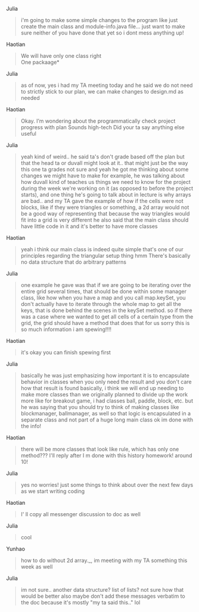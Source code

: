 Julia
>i'm going to make some simple changes to the program like just create the main class and module-info.java file... just want to make sure neither of you have done that yet so i dont mess anything up!

Haotian
>We will have only one class right <br/>
>One packaage*

Julia
>as of now, yes
 i had my TA meeting today and he said we do not need to strictly stick to our plan, we can make changes to design.md as needed

Haotian
>Okay. I’m wondering about the programmatically check project progress with plan
 Sounds high-tech
 Did your ta say anything else useful

Julia
>yeah kind of weird.. he said ta's don't grade based off the plan but that the head ta or duvall might look at it.. that might just be the way this one ta grades not sure
 and yeah he got me thinking about some changes we might have to make
 for example, he was talking about how duvall kind of teaches us things we need to know for the project during the week we're working on it (as opposed to before the project starts), and one thing he's going to talk about in lecture is why arrays are bad.. and my TA gave the example of how if the cells were not blocks, like if they were triangles or something, a 2d array would not be a good way of representing that because the way triangles would fit into a grid is very different
 he also said that the main class should have little code in it and it's better to have more classes

Haotian
> yeah i think our main class is indeed quite simple
  that's one of our principles
  regarding the triangular setup thing
  hmm
  There's basically no data structure that do arbitrary patterns

Julia
>one example he gave was that if we are going to be iterating over the entire grid several times, that should be done within some manager class, like how when you have a map and you call map.keySet, you don't actually have to iterate through the whole map to get all the keys, that is done behind the scenes in the keySet method. so if there was a case where we wanted to get all cells of a certain type from the grid, the grid should have a method that does that for us
 sorry this is so much information i am spewing!!!!

Haotian
>it's okay
 you can finish spewing first

Julia
>basically he was just emphasizing how important it is to encapsulate behavior in classes when you only need the result and you don't care how that result is found
 basically, i think we will end up needing to make more classes than we originally planned to divide up the work more
 like for breakout game, i had classes ball, paddle, block, etc. but he was saying that you should try to think of making classes like blockmanager, ballmanager, as well so that logic is encapsulated in a separate class and not part of a huge long main class
 ok im done with the info!

Haotian
>there will be more classes that look like rule,
 which has only one method???
 I'll reply after I m done with this history homework!
 around 10!

Julia
>yes no worries!
 just some things to think about over the next few days as we start writing coding

Haotian
>I' ll copy all messenger discussion to doc as well

Julia
>cool

Yunhao
>how to do without 2d array._,
 im meeting with my TA something this week as well

Julia
>im not sure.. another data structure?
 list of lists?
 not sure how that would be better
 also maybe don't add these messages verbatim to the doc because it's mostly "my ta said this.." lol
